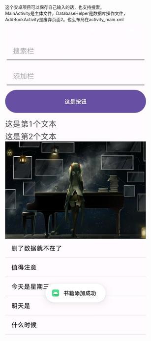这个安卓项目可以保存自己输入的话，也支持搜索。  
MainActivity是主体文件，DatabaseHelper是数据库操作文件，AddBookActivity是废弃页面2。也么布局在activity_main.xml
![界面预览](1.jpg)
